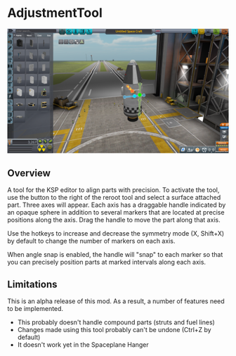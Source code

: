 AdjustmentTool
==============

![Overview](Documentation/Overview.png)

Overview
--------

A tool for the KSP editor to align parts with precision. To activate the tool,
use the button to the right of the reroot tool and select a surface attached
part. Three axes will appear. Each axis has a draggable handle indicated by an
opaque sphere in addition to several markers that are located at precise
positions along the axis. Drag the handle to move the part along that axis.

Use the hotkeys to increase and decrease the symmetry mode (X, Shift+X) by
default to change the number of markers on each axis.

When angle snap is enabled, the handle will "snap" to each marker so that you
can precisely position parts at marked intervals along each axis.

Limitations
-----------

This is an alpha release of this mod. As a result, a number of features need to
be implemented.

- This probably doesn't handle compound parts (struts and fuel lines)
- Changes made using this tool probably can't be undone (Ctrl+Z by default)
- It doesn't work yet in the Spaceplane Hanger
